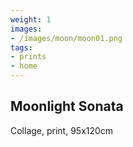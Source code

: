 ```yaml
---
weight: 1
images:
- /images/moon/moon01.png
tags:
- prints
- home
---
```


## Moonlight Sonata

Collage, print, 95x120cm
